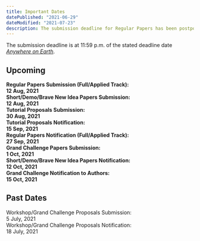 ```yaml
---
title: Important Dates
datePublished: "2021-06-29"
dateModified: "2021-07-23"
description: The submission deadline for Regular Papers has been postponed.
---
```


The submission deadline is at 11:59 p.m. of the stated deadline date [*Anywhere on Earth*](https://www.timeanddate.com/time/zones/aoe).

## Upcoming

<!-- you can also write HTML codes in markdowns! -->
<div class="pt-3" style="max-width: 700px;">
<!--    <div class="wrapper">
        <div><strong>Workshop/Grand Challenge Proposals Notification:</strong></div><div></div> 
        <div><strong>18 July, 2021</strong></div>
    </div> -->
    <div class="wrapper">
        <div><strong>Regular Papers Submission (Full/Applied Track):</strong></div><div></div>
        <div><strong>12 Aug, 2021</strong></div>
    </div>
    <div class="wrapper">
        <div><strong>Short/Demo/Brave New Idea Papers Submission:</strong></div><div></div>
        <div><strong>12 Aug, 2021</strong></div>
    </div>
    <div class="wrapper">
        <div><strong>Tutorial Proposals Submission:</strong></div><div></div>
        <div><strong>30 Aug, 2021</strong></div>
    </div>
    <div class="wrapper">
        <div><strong>Tutorial Proposals Notification:</strong></div><div></div>
        <div><strong>15 Sep, 2021</strong></div>
    </div>
    <div class="wrapper">
        <div><strong>Regular Papers Notification (Full/Applied Track):</strong></div><div></div>
        <div><strong>27 Sep, 2021</strong></div>
    </div>
    <div class="wrapper">
        <div><strong>Grand Challenge Papers Submission:</strong></div><div></div>
        <div><strong>1 Oct, 2021</strong></div>
    </div>
    <div class="wrapper">
        <div><strong>Short/Demo/Brave New Idea Papers Notification:</strong></div><div></div>
        <div><strong>12 Oct, 2021</strong></div>
    </div>
    <div class="wrapper">
        <div><strong>Grand Challenge Notification to Authors:</strong></div><div></div>
        <div><strong>15 Oct, 2021</strong></div>
    </div>
</div>

## Past Dates
<div class="pt-3 text-gray-600" style="max-width: 700px;">
   <div class="wrapper">
        <!-- extra divs at the end are for the second css grid column -->
        <div>Workshop/Grand Challenge Proposals Submission:</div><div></div> 
        <div>5 July, 2021</strong></div>
   </div>
   <div class="wrapper">
    <div>Workshop/Grand Challenge Proposals Notification:</div><div></div> 
        <div>18 July, 2021</strong></div>
